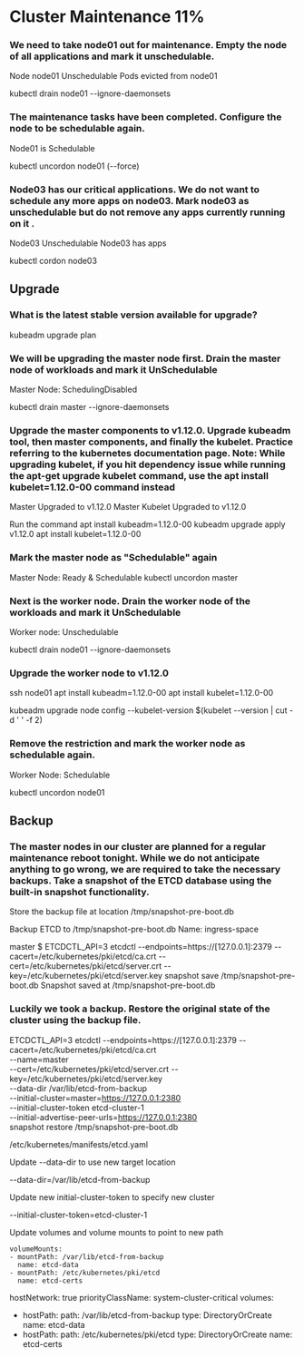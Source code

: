 # Cluster Maintenance 11%

### We need to take node01 out for maintenance. Empty the node of all applications and mark it unschedulable.

Node node01 Unschedulable
Pods evicted from node01

kubectl drain node01 --ignore-daemonsets

### The maintenance tasks have been completed. Configure the node to be schedulable again.
Node01 is Schedulable

 kubectl uncordon node01 (--force)
 
 ### Node03 has our critical applications. We do not want to schedule any more apps on node03. Mark node03 as unschedulable but do not remove any apps currently running on it .
 
 Node03 Unschedulable
Node03 has apps

kubectl cordon node03


## Upgrade

### What is the latest stable version available for upgrade?

 kubeadm upgrade plan
 
 ### We will be upgrading the master node first. Drain the master node of workloads and mark it UnSchedulable
 
 Master Node: SchedulingDisabled
 
 kubectl drain master --ignore-daemonsets
 
 
 ### Upgrade the master components to v1.12.0. Upgrade kubeadm tool, then master components, and finally the kubelet. Practice referring to the kubernetes documentation page. Note: While upgrading kubelet, if you hit dependency issue while running the apt-get upgrade kubelet command, use the apt install kubelet=1.12.0-00 command instead
 
 Master Upgraded to v1.12.0
Master Kubelet Upgraded to v1.12.0

Run the command 
apt install kubeadm=1.12.0-00
kubeadm upgrade apply v1.12.0
apt install kubelet=1.12.0-00

### Mark the master node as "Schedulable" again

Master Node: Ready & Schedulable
kubectl uncordon master


### Next is the worker node. Drain the worker node of the workloads and mark it UnSchedulable
Worker node: Unschedulable

kubectl drain node01 --ignore-daemonsets


### Upgrade the worker node to v1.12.0

ssh node01
apt install kubeadm=1.12.0-00
apt install kubelet=1.12.0-00

kubeadm upgrade node config --kubelet-version $(kubelet --version | cut -d ' ' -f 2)


### Remove the restriction and mark the worker node as schedulable again.
Worker Node: Schedulable

kubectl uncordon node01


## Backup  

### The master nodes in our cluster are planned for a regular maintenance reboot tonight. While we do not anticipate anything to go wrong, we are required to take the necessary backups. Take a snapshot of the ETCD database using the built-in snapshot functionality.
Store the backup file at location /tmp/snapshot-pre-boot.db

Backup ETCD to /tmp/snapshot-pre-boot.db
Name: ingress-space

master $ ETCDCTL_API=3 etcdctl --endpoints=https://[127.0.0.1]:2379 --cacert=/etc/kubernetes/pki/etcd/ca.crt --cert=/etc/kubernetes/pki/etcd/server.crt --key=/etc/kubernetes/pki/etcd/server.key snapshot save /tmp/snapshot-pre-boot.db
Snapshot saved at /tmp/snapshot-pre-boot.db


### Luckily we took a backup. Restore the original state of the cluster using the backup file.
 

ETCDCTL_API=3 etcdctl --endpoints=https://[127.0.0.1]:2379 --cacert=/etc/kubernetes/pki/etcd/ca.crt \
     --name=master \
     --cert=/etc/kubernetes/pki/etcd/server.crt --key=/etc/kubernetes/pki/etcd/server.key \
     --data-dir /var/lib/etcd-from-backup \
     --initial-cluster=master=https://127.0.0.1:2380 \
     --initial-cluster-token etcd-cluster-1 \
     --initial-advertise-peer-urls=https://127.0.0.1:2380 \
     snapshot restore /tmp/snapshot-pre-boot.db


/etc/kubernetes/manifests/etcd.yaml


Update --data-dir to use new target location

--data-dir=/var/lib/etcd-from-backup

Update new initial-cluster-token to specify new cluster

--initial-cluster-token=etcd-cluster-1


Update volumes and volume mounts to point to new path

    volumeMounts:
    - mountPath: /var/lib/etcd-from-backup
      name: etcd-data
    - mountPath: /etc/kubernetes/pki/etcd
      name: etcd-certs
  hostNetwork: true
  priorityClassName: system-cluster-critical
  volumes:
  - hostPath:
      path: /var/lib/etcd-from-backup
      type: DirectoryOrCreate
    name: etcd-data
  - hostPath:
      path: /etc/kubernetes/pki/etcd
      type: DirectoryOrCreate
    name: etcd-certs
